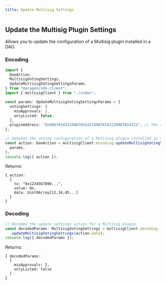 ```yaml
---
title: Update Multisig Settings
---
```


## Update the Multisig Plugin Settings

Allows you to update the configuration of a Multisig plugin installed in a DAO.

### Encoding

```ts
import {
  DaoAction,
  MultisigVotingSettings,
  UpdateMultisigVotingSettingsParams,
} from "@aragon/sdk-client";
import { multisigClient } from "./index";

const params: UpdateMultisigVotingSettingsParams = {
  votingSettings: {
    minApprovals: 2,
    onlyListed: false,
  },
  pluginAddress: "0x0987654321098765432109876543210987654321", // the address of the Multisig plugin contract installed in the DAO
};

// Updates the voting configuration of a Multisig plugin installed in a DAO.
const action: DaoAction = multisigClient.encoding.updateMultisigVotingSettings(
  params,
);
console.log({ action });
```


Returns:

```
{ action:
  {
    to: "0x1234567890...",
    value: 0n,
    data: Uint8Array[12,34,45...]
  }
}
```

### Decoding

```ts
// Decodes the update settings action for a Multisig plugin.
const decodedParams: MultisigVotingSettings = multisigClient.decoding
  .updateMultisigVotingSettings(action.data);
console.log({ decodedParams });
```


Returns:

```
{ decodedParams:
  {
    minApprovals: 2,
    onlyListed: false
  }
}
```